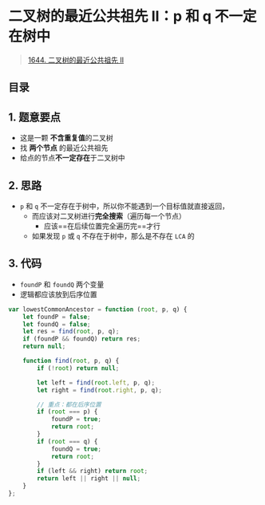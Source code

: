
# 二叉树的最近公共祖先 II：p 和 q 不一定在树中


> [1644. 二叉树的最近公共祖先 II](https://leetcode.cn/problems/lowest-common-ancestor-of-a-binary-tree-ii/)


## 目录
<!-- toc -->
 ## 1. 题意要点 

- 这是一颗 **不含重复值**的二叉树
- 找 **两个节点** 的最近公共祖先
- 给点的节点**不一定存在**于二叉树中

## 2. 思路

- `p` 和 `q` 不一定存在于树中，所以你不能遇到一个目标值就直接返回，
	- 而应该对二叉树进行**完全搜索**（遍历每一个节点）
		- 应该==在后续位置完全遍历完==才行
	- 如果发现 `p` 或 `q` 不存在于树中，那么是不存在 `LCA` 的

## 3. 代码

- `foundP` 和 `foundQ` 两个变量
- 逻辑都应该放到后序位置

```javascript hl:14
var lowestCommonAncestor = function (root, p, q) {
    let foundP = false;
    let foundQ = false;
    let res = find(root, p, q);
    if (foundP && foundQ) return res;
    return null;

    function find(root, p, q) {
        if (!root) return null;

        let left = find(root.left, p, q);
        let right = find(root.right, p, q);

        // 重点：都在后序位置
        if (root === p) {
            foundP = true;
            return root;
        }
        if (root === q) {
            foundQ = true;
            return root;
        }
        if (left && right) return root;
        return left || right || null;
    }
};
```
